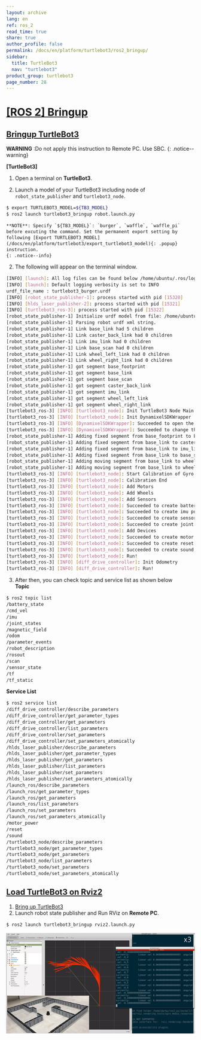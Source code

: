 ```yaml
---
layout: archive
lang: en
ref: ros_2
read_time: true
share: true
author_profile: false
permalink: /docs/en/platform/turtlebot3/ros2_bringup/
sidebar:
  title: TurtleBot3
  nav: "turtlebot3"
product_group: turtlebot3
page_number: 28
---
```


<div style="counter-reset: h1 16"></div>

# [[ROS 2] Bringup](#ros-2-bringup)

## [Bringup TurtleBot3](#bringup-turtlebot3)

**WARNING** :Do not apply this instruction to Remote PC. Use SBC. 
{: .notice--warning}

**[TurtleBot3]**

1. Open a terminal on **TurtleBot3**.

2. Launch a model of your TurtleBot3 including node of `robot_state_publisher` and `turtlebot3_node`.
```bash
$ export TURTLEBOT3_MODEL=${TB3_MODEL}
$ ros2 launch turtlebot3_bringup robot.launch.py
```
    **NOTE**: Specify `${TB3_MODEL}`: `burger`, `waffle`, `waffle_pi` before excuting the command. Set the permanent export setting by following [Export TURTLEBOT3_MODEL](/docs/en/platform/turtlebot3/export_turtlebot3_model){: .popup} instruction.
    {: .notice--info}

2. The following will appear on the terminal window.
```bash
[INFO] [launch]: All log files can be found below /home/ubuntu/.ros/log/2019-08-19-01-24-19-009803-ubuntu-15310
[INFO] [launch]: Default logging verbosity is set to INFO
urdf_file_name : turtlebot3_burger.urdf
[INFO] [robot_state_publisher-1]: process started with pid [15320]
[INFO] [hlds_laser_publisher-2]: process started with pid [15321]
[INFO] [turtlebot3_ros-3]: process started with pid [15322]
[robot_state_publisher-1] Initialize urdf model from file: /home/ubuntu/turtlebot_ws/install/turtlebot3_description/share/turtlebot3_description/urdf/turtlebot3_burger.urdf
[robot_state_publisher-1] Parsing robot urdf xml string.
[robot_state_publisher-1] Link base_link had 5 children
[robot_state_publisher-1] Link caster_back_link had 0 children
[robot_state_publisher-1] Link imu_link had 0 children
[robot_state_publisher-1] Link base_scan had 0 children
[robot_state_publisher-1] Link wheel_left_link had 0 children
[robot_state_publisher-1] Link wheel_right_link had 0 children
[robot_state_publisher-1] got segment base_footprint
[robot_state_publisher-1] got segment base_link
[robot_state_publisher-1] got segment base_scan
[robot_state_publisher-1] got segment caster_back_link
[robot_state_publisher-1] got segment imu_link
[robot_state_publisher-1] got segment wheel_left_link
[robot_state_publisher-1] got segment wheel_right_link
[turtlebot3_ros-3] [INFO] [turtlebot3_node]: Init TurtleBot3 Node Main
[turtlebot3_ros-3] [INFO] [turtlebot3_node]: Init DynamixelSDKWrapper
[turtlebot3_ros-3] [INFO] [DynamixelSDKWrapper]: Succeeded to open the port(/dev/ttyACM0)!
[turtlebot3_ros-3] [INFO] [DynamixelSDKWrapper]: Succeeded to change the baudrate!
[robot_state_publisher-1] Adding fixed segment from base_footprint to base_link
[robot_state_publisher-1] Adding fixed segment from base_link to caster_back_link
[robot_state_publisher-1] Adding fixed segment from base_link to imu_link
[robot_state_publisher-1] Adding fixed segment from base_link to base_scan
[robot_state_publisher-1] Adding moving segment from base_link to wheel_left_link
[robot_state_publisher-1] Adding moving segment from base_link to wheel_right_link
[turtlebot3_ros-3] [INFO] [turtlebot3_node]: Start Calibration of Gyro
[turtlebot3_ros-3] [INFO] [turtlebot3_node]: Calibration End
[turtlebot3_ros-3] [INFO] [turtlebot3_node]: Add Motors
[turtlebot3_ros-3] [INFO] [turtlebot3_node]: Add Wheels
[turtlebot3_ros-3] [INFO] [turtlebot3_node]: Add Sensors
[turtlebot3_ros-3] [INFO] [turtlebot3_node]: Succeeded to create battery state publisher
[turtlebot3_ros-3] [INFO] [turtlebot3_node]: Succeeded to create imu publisher
[turtlebot3_ros-3] [INFO] [turtlebot3_node]: Succeeded to create sensor state publisher
[turtlebot3_ros-3] [INFO] [turtlebot3_node]: Succeeded to create joint state publisher
[turtlebot3_ros-3] [INFO] [turtlebot3_node]: Add Devices
[turtlebot3_ros-3] [INFO] [turtlebot3_node]: Succeeded to create motor power server
[turtlebot3_ros-3] [INFO] [turtlebot3_node]: Succeeded to create reset server
[turtlebot3_ros-3] [INFO] [turtlebot3_node]: Succeeded to create sound server
[turtlebot3_ros-3] [INFO] [turtlebot3_node]: Run!
[turtlebot3_ros-3] [INFO] [diff_drive_controller]: Init Odometry
[turtlebot3_ros-3] [INFO] [diff_drive_controller]: Run!
```

3. After then, you can check topic and service list as shown below  
  **Topic**
  ```bash
  $ ros2 topic list
  /battery_state
  /cmd_vel
  /imu
  /joint_states
  /magnetic_field
  /odom
  /parameter_events
  /robot_description
  /rosout
  /scan
  /sensor_state
  /tf
  /tf_static
  ```
  **Service List**
  ```bash
  $ ros2 service list
  /diff_drive_controller/describe_parameters
  /diff_drive_controller/get_parameter_types
  /diff_drive_controller/get_parameters
  /diff_drive_controller/list_parameters
  /diff_drive_controller/set_parameters
  /diff_drive_controller/set_parameters_atomically
  /hlds_laser_publisher/describe_parameters
  /hlds_laser_publisher/get_parameter_types
  /hlds_laser_publisher/get_parameters
  /hlds_laser_publisher/list_parameters
  /hlds_laser_publisher/set_parameters
  /hlds_laser_publisher/set_parameters_atomically
  /launch_ros/describe_parameters
  /launch_ros/get_parameter_types
  /launch_ros/get_parameters
  /launch_ros/list_parameters
  /launch_ros/set_parameters
  /launch_ros/set_parameters_atomically
  /motor_power
  /reset
  /sound
  /turtlebot3_node/describe_parameters
  /turtlebot3_node/get_parameter_types
  /turtlebot3_node/get_parameters
  /turtlebot3_node/list_parameters
  /turtlebot3_node/set_parameters
  /turtlebot3_node/set_parameters_atomically
  ```

## [Load TurtleBot3 on Rviz2](#load-a-turtlebot3-on-rviz2)

1. [Bring up TurtleBot3](#bringup-turtlebot3)
2. Launch robot state publisher and Run RViz on **Remote PC**.
  ```bash
  $ ros2 launch turtlebot3_bringup rviz2.launch.py
  ```
  ![](/assets/images/platform/turtlebot3/ros2/platform_teleop.png)
